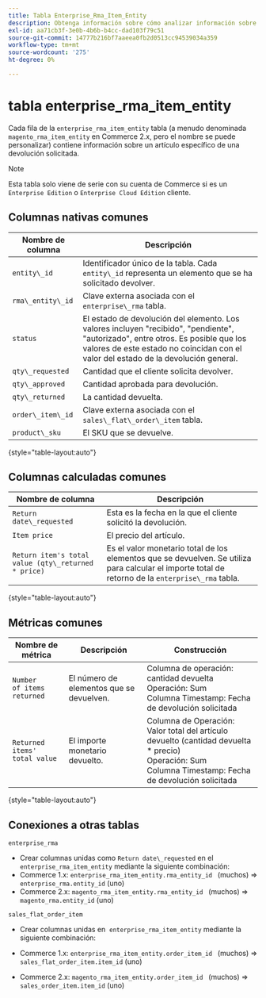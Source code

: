 ```yaml
---
title: Tabla Enterprise_Rma_Item_Entity
description: Obtenga información sobre cómo analizar información sobre un elemento específico de una devolución solicitada.
exl-id: aa71cb3f-3e0b-4b6b-b4cc-dad103f79c51
source-git-commit: 14777b216bf7aaeea0fb2d0513cc94539034a359
workflow-type: tm+mt
source-wordcount: '275'
ht-degree: 0%

---
```


# tabla enterprise_rma_item_entity

Cada fila de la `enterprise_rma_item_entity` tabla (a menudo denominada `magento_rma_item_entity` en Commerce 2.x, pero el nombre se puede personalizar) contiene información sobre un artículo específico de una devolución solicitada.

>[!NOTE]
>
>Esta tabla solo viene de serie con su cuenta de Commerce si es un `Enterprise Edition` o `Enterprise Cloud Edition` cliente.

## Columnas nativas comunes

| **Nombre de columna** | **Descripción** |
|---|---|
| `entity\_id` | Identificador único de la tabla. Cada `entity\_id` representa un elemento que se ha solicitado devolver. |
| `rma\_entity\_id` | Clave externa asociada con el `enterprise\_rma` tabla. |
| `status` | El estado de devolución del elemento. Los valores incluyen &quot;recibido&quot;, &quot;pendiente&quot;, &quot;autorizado&quot;, entre otros. Es posible que los valores de este estado no coincidan con el valor del estado de la devolución general. |
| `qty\_requested` | Cantidad que el cliente solicita devolver. |
| `qty\_approved` | Cantidad aprobada para devolución. |
| `qty\_returned` | La cantidad devuelta. |
| `order\_item\_id` | Clave externa asociada con el `sales\_flat\_order\_item` tabla. |
| `product\_sku` | El SKU que se devuelve. |

{style="table-layout:auto"}

## Columnas calculadas comunes

| **Nombre de columna** | **Descripción** |
|---|---|
| `Return date\_requested` | Esta es la fecha en la que el cliente solicitó la devolución. |
| `Item price` | El precio del artículo. |
| `Return item's total value (qty\_returned * price)` | Es el valor monetario total de los elementos que se devuelven. Se utiliza para calcular el importe total de retorno de la `enterprise\_rma` tabla. |

{style="table-layout:auto"}

## Métricas comunes

| **Nombre de métrica** | **Descripción** | **Construcción** |
|---|---|---|
| `Number of items returned` | El número de elementos que se devuelven. | Columna de operación: cantidad devuelta<br>Operación: Sum<br>Columna Timestamp: Fecha de devolución solicitada |
| `Returned items' total value` | El importe monetario devuelto. | Columna de Operación: Valor total del artículo devuelto (cantidad devuelta * precio)<br>Operación: Sum<br>Columna Timestamp: Fecha de devolución solicitada |

{style="table-layout:auto"}

## Conexiones a otras tablas

`enterprise_rma`

* Crear columnas unidas como `Return date\_requested` en el `enterprise_rma_item_entity` mediante la siguiente combinación:
* Commerce 1.x: `enterprise_rma_item_entity.rma_entity_id ` (muchos) => `enterprise_rma.entity_id` (uno)
* Commerce 2.x: `magento_rma_item_entity.rma_entity_id ` (muchos) => `magento_rma.entity_id` (uno)

`sales_flat_order_item`

* Crear columnas unidas en  `enterprise_rma_item_entity` mediante la siguiente combinación:

* Commerce 1.x: `enterprise_rma_item_entity.order_item_id ` (muchos) => `sales_flat_order_item.item_id` (uno)
* Commerce 2.x: `magento_rma_item_entity.order_item_id ` (muchos) => `sales_order_item.item_id` (uno)
